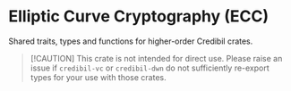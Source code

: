 # Elliptic Curve Cryptography (ECC)

Shared traits, types and functions for higher-order Credibil crates.

> [!CAUTION] This crate is not intended for direct use. Please raise an issue 
> if `credibil-vc` or `credibil-dwn` do not sufficiently re-export types for your
> use with those crates.
